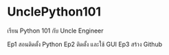 # UnclePython101
เรียน Python 101 กับ Uncle Engineer


Ep1 สอนติดตั้ง Python
Ep2 ติดตั้ง และใช้ GUI
Ep3 สร้าง Github
